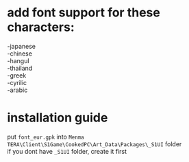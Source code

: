 # add font support for these characters:
-japanese <br />
-chinese <br />
-hangul <br />
-thailand <br />
-greek <br />
-cyrilic <br />
-arabic

# installation guide
put `font_eur.gpk` into `Menma TERA\Client\S1Game\CookedPC\Art_Data\Packages\_S1UI` folder <br />
if you dont have `_S1UI` folder, create it first